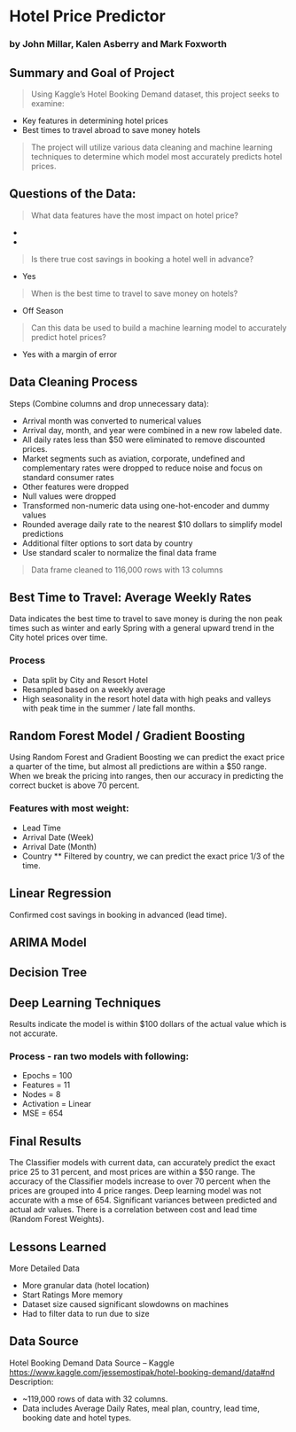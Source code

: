 # Hotel Price Predictor
### by John Millar, Kalen Asberry and Mark Foxworth

## Summary and Goal of Project

> Using Kaggle’s Hotel Booking Demand dataset, this project seeks to examine:
* Key features in determining hotel prices
* Best times to travel abroad  to save money hotels

> The project will utilize various data cleaning and machine learning techniques to determine which model most accurately predicts hotel prices. 

## Questions of the Data:

> What data features have the most impact on hotel price?
*
*

> Is there true cost savings in booking a hotel well in advance? 
* Yes

> When is the best time to travel to save money on hotels?
* Off Season

> Can this data be used to build a machine learning model to accurately predict hotel prices? 
* Yes with a margin of error

## Data Cleaning Process

Steps (Combine columns and drop unnecessary data):
* Arrival month was converted to numerical values
* Arrival day, month, and year were combined in a new row labeled date.
* All daily rates less than $50 were eliminated to remove discounted prices.
* Market segments such as aviation, corporate, undefined and complementary rates were dropped to reduce noise and focus on standard consumer rates
* Other features were dropped
* Null values were dropped
* Transformed non-numeric data using one-hot-encoder and dummy values
* Rounded average daily rate to the nearest $10 dollars to simplify model predictions
* Additional filter options to sort data by country
* Use standard scaler to normalize the final data frame

> Data frame cleaned to 116,000 rows with 13 columns

## Best Time to Travel: Average Weekly Rates

Data indicates the best time to travel to save money is during the non peak times such as winter and early Spring with a general upward trend in the City hotel prices over time.

### Process
* Data split by City and Resort Hotel
* Resampled based on a weekly average
* High seasonality in the resort hotel data with high peaks and valleys with peak time in the summer / late fall months.

## Random Forest Model / Gradient Boosting

Using Random Forest and Gradient Boosting we can predict the exact price a quarter of the time, but almost all predictions are within a $50 range. 
When we break the pricing into ranges, then our accuracy in predicting the correct bucket is above 70 percent.

### Features with most weight:
* Lead Time
* Arrival Date (Week)
* Arrival Date (Month)
* Country
** Filtered by country, we can predict the exact price 1/3 of the time.

## Linear Regression

Confirmed cost savings in booking in advanced (lead time).

## ARIMA Model

## Decision Tree

## Deep Learning Techniques

Results indicate the model is within $100 dollars of the actual value which is not accurate. 

### Process - ran two models with following:
* Epochs = 100
* Features = 11
* Nodes = 8
* Activation = Linear
* MSE = 654

## Final Results

The Classifier models with current data, can accurately predict the exact price 25 to 31 percent, and most prices are within a $50 range.
The accuracy of the Classifier models increase to over 70 percent when the prices are grouped into 4 price ranges.
Deep learning model was not accurate with a mse of 654.  Significant variances between predicted and actual adr values.
There is a correlation between cost and lead time (Random Forest Weights).


## Lessons Learned

More Detailed Data
* More granular data (hotel location)
* Start Ratings
More memory
* Dataset size caused significant slowdowns on machines
* Had to filter data to run due to size


## Data Source

Hotel Booking Demand Data 
Source – Kaggle
https://www.kaggle.com/jessemostipak/hotel-booking-demand/data#nd
Description:
* ~119,000 rows of data with 32 columns.  
* Data includes Average Daily Rates, meal plan, country, lead time, booking date and hotel types.
